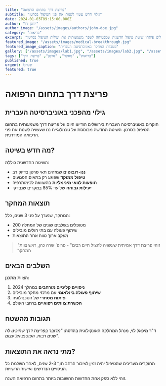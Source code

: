 ```yaml
---
title: "פריצת דרך בתחום הרפואה"
subtitle: "גילוי חדש עשוי לשנות את פני הטיפול בסרטן"
date: 2024-01-03T09:15:00.000Z
author: "יוחנן דו"
author_image: "/assets/images/authors/john-doe.jpg"
category: "בריאות"
excerpt: "חוקרים ישראלים פיתחו שיטת טיפול חדשנית שמבטיחה לשפר משמעותית את יעילות הטיפול בסרטן."
featured_image: "/assets/images/medical-breakthrough.jpg"
featured_image_caption: "מעבדת המחקר באוניברסיטה העברית"
gallery: ["/assets/images/lab1.jpg", "/assets/images/lab2.jpg", "/assets/images/research-team.jpg"]
tags: ["בריאות", "מחקר", "סרטן", "פריצת דרך"]
published: true
urgent: true
featured: true
---
```


# פריצת דרך בתחום הרפואה

## גילוי מהפכני באוניברסיטה העברית

חוקרים באוניברסיטה העברית בירושלים הודיעו היום על פריצת דרך משמעותית בתחום הטיפול בסרטן. השיטה החדשה מבוססת על טכנולוגיית ננו שעשויה לשנות את פני הרפואה המודרנית.

## מה חדש בשיטה?

השיטה החדשנית כוללת:

- **ננו-רובוטים** שמזהים תאי סרטן בדיוק רב
- **טיפול ממוקד** שפוגע רק בתאים הפגועים
- **תופעות לוואי מינימליות** בהשוואה לכימותרפיה
- **יעילות גבוהה** של עד 85% במקרים שנבדקו

## תוצאות המחקר

המחקר, שנערך על פני 3 שנים, כלל:

- 200 מטופלים בשלבים שונים של המחלה
- שיתוף פעולה עם בתי חולים מובילים
- מעקב ארוך טווח אחר התוצאות

> "זוהי פריצת דרך אמיתית שעשויה להציל חיים רבים" - פרופ' שרה כהן, ראש צוות המחקר

## השלבים הבאים

הצוות מתכנן:

1. **ניסויים קליניים מורחבים** במהלך 2024
2. **שיתוף פעולה בינלאומי** עם מרכזי מחקר מובילים
3. **פיתוח מסחרי** של הטכנולוגיה
4. **הכשרת צוותים רפואיים** ברחבי העולם

## תגובות מהשטח

ד"ר מיכאל לוי, מנהל המחלקה האונקולוגית בהדסה: *"מדובר בפריצת דרך שחיכינו לה שנים רבות. הפוטנציאל עצום"*.

## מתי נראה את התוצאות?

החוקרים מעריכים שהטיפול יהיה זמין לציבור הרחב תוך 2-3 שנים, לאחר השלמת כל הניסויים הנדרשים ואישור הרשויות.

זוהי ללא ספק אחת החדשות החשובות ביותר בתחום הרפואה השנה. 